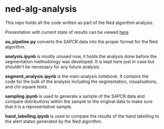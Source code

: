 # ned-alg-analysis

This repo holds all the code written as part of the Ned algorithm analysis. 

Presentation with current state of results can be viewed [here](https://docs.google.com/presentation/d/1Fog-udJjPj5mkDrx2JtumdPGhOl6K4is_4v9gRMVYAg/edit?usp=sharing)

**au_pipeline.py** converts the SAPCR data into the proper format for the Ned algorithm.

**analysis.ipynb** is mostly unused now, it holds the analysis done before the segmentation methodology was developed. It is kept here just in case but shouldn't be necessary for any future analysis.

**segment_analysis.ipynb** is the main analysis notebook. It contains the code for the bulk of the analysis including the segmentation, visualisations, and chi-square tests.

**sampling.ipynb** is used to generate a sample of the SAPCR data and compare distributions within the sample to the original data to make sure that it is a representative sample.

**hand_labelling.ipynb** is used to compare the results of the hand labelling to the alert states generated by the Ned algorithm.

